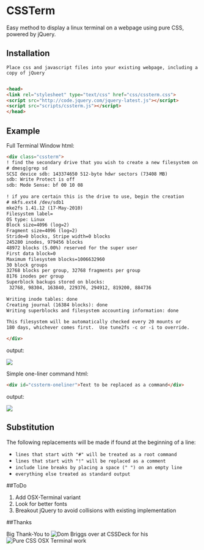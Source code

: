 # CSSTerm

  Easy method to display a linux terminal on a webpage using pure CSS, powered by jQuery.

## Installation

    Place css and javascript files into your existing webpage, including a copy of jQuery

```html

<head>
<link rel="stylesheet" type="text/css" href="css/cssterm.css">
<script src="http://code.jquery.com/jquery-latest.js"></script>
<script src="scripts/cssterm.js"></script>
</head>
```

## Example

Full Terminal Window html:

```html
<div class="cssterm">
! find the secondary drive that you wish to create a new filesystem on
# dmesg|grep sd
SCSI device sdb: 143374650 512-byte hdwr sectors (73408 MB)
sdb: Write Protect is off
sdb: Mode Sense: bf 00 10 08
 
! if you are certain this is the drive to use, begin the creation
# mkfs.ext4 /dev/sdb1 
mke2fs 1.41.12 (17-May-2010)
Filesystem label=
OS type: Linux
Block size=4096 (log=2)
Fragment size=4096 (log=2)
Stride=0 blocks, Stripe width=0 blocks
245280 inodes, 979456 blocks
48972 blocks (5.00%) reserved for the super user
First data block=0
Maximum filesystem blocks=1006632960
30 block groups
32768 blocks per group, 32768 fragments per group
8176 inodes per group
Superblock backups stored on blocks: 
 32768, 98304, 163840, 229376, 294912, 819200, 884736
 
Writing inode tables: done                            
Creating journal (16384 blocks): done
Writing superblocks and filesystem accounting information: done
 
This filesystem will be automatically checked every 20 mounts or
180 days, whichever comes first.  Use tune2fs -c or -i to override.

</div>

```

output:

  ![](http://manipulate.org/downloads/cssterm/demos/cssterm-full-terminal.png)

Simple one-liner command html:

```html
<div id="cssterm-oneliner">Text to be replaced as a command</div>
```

output:

  ![](http://manipulate.org/downloads/cssterm/demos/cssterm-one-liner.png)

## Substitution

  The following replacements will be made if found at the beginning of a line:
  
  - `lines that start with "#" will be treated as a root command`
  - `lines that start with "!" will be replaced as a comment`
  - `include line breaks by placing a space (" ") on an empty line`
  - `everything else treated as standard output`

##ToDo

1. Add OSX-Terminal variant
2. Look for better fonts
3. Breakout jQuery to avoid collisions with existing implementation

##Thanks

Big Thank-You to ![Dom Briggs](http://cssdeck.com/user/hallodom) over at CSSDeck for his ![Pure CSS OSX Terminal](http://cssdeck.com/labs/pure-css-osx-terminal) work
